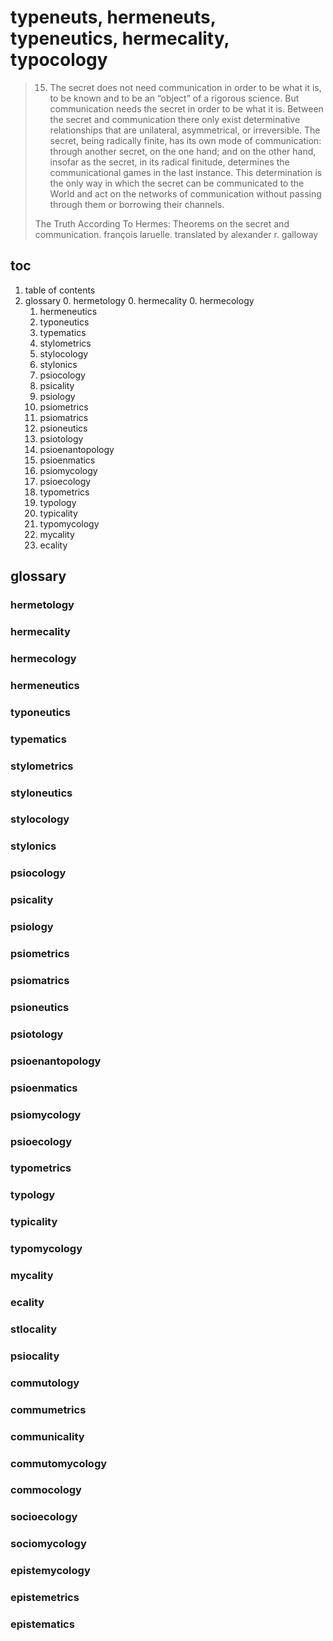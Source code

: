 # typeneuts, hermeneuts, typeneutics, hermecality, typocology

> 15. The secret does not need communication in order to be what it is, to
> be known and to be an “object” of a rigorous science. But communication needs
> the secret in order to be what it is. Between the secret and communication
> there only exist determinative relationships that are unilateral,
> asymmetrical, or irreversible. The secret, being radically finite, has its own
> mode of communication: through another secret, on the one hand; and on the
> other hand, insofar as the secret, in its radical finitude, determines the
> communicational games in the last instance. This determination is the only way
> in which the secret can be communicated to the World and act on the networks
> of communication without passing through them or borrowing their channels.
>
> The Truth According To Hermes: Theorems on the secret and communication.
> françois laruelle. translated by alexander r. galloway

## toc

1. table of contents
2. glossary 
   0. hermetology
   0. hermecality
   0. hermecology
   1. hermeneutics
   2. typoneutics
   3. typematics
   4. stylometrics
   5. stylocology
   6. stylonics
   7. psiocology
   8. psicality
   9. psiology
   10. psiometrics
   11. psiomatrics
   12. psioneutics
   13. psiotology
   14. psioenantopology
   15. psioenmatics
   16. psiomycology
   17. psioecology
   18. typometrics
   19. typology
   20. typicality
   21. typomycology
   23. mycality
   25. ecality

## glossary

### hermetology

### hermecality

### hermecology

### hermeneutics

### typoneutics

### typematics

### stylometrics

### styloneutics

### stylocology

### stylonics

### psiocology

### psicality

### psiology

### psiometrics

### psiomatrics

### psioneutics

### psiotology

### psioenantopology

### psioenmatics

### psiomycology

### psioecology

### typometrics

### typology

### typicality

### typomycology

### mycality

### ecality

### stlocality

### psiocality

### commutology

### commumetrics

### communicality

### commutomycology

### commocology

### socioecology

### sociomycology

### epistemycology

### epistemetrics

### epistematics

<!-- EOF -->
